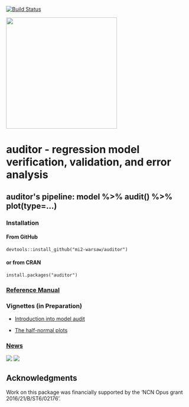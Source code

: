 [![Build Status](https://travis-ci.org/mi2-warsaw/auditor.svg?branch=master)](https://travis-ci.org/mi2-warsaw/auditor)


<img src="https://raw.githubusercontent.com/mi2-warsaw/auditor/master/materials/auditorLogo.png" width="300" />

# auditor - regression model verification, validation, and error analysis

## auditor's pipeline: **model %>% audit() %>% plot(type=...)**

### Installation

#### From GitHub

```
devtools::install_github("mi2-warsaw/auditor")
```
#### or from CRAN 

```{r}
install.packages("auditor")
```

### [Reference Manual](https://mi2-warsaw.github.io/auditor/)

### Vignettes (in Preparation)

* [Introduction into model audit](https://mi2-warsaw.github.io/auditor/articles/Intorduction_into_model_audit.html)

* [The half-normal plots](https://mi2-warsaw.github.io/auditor/articles/HalfNormal.html)

### [News](NEWS.md)

<img src="https://raw.githubusercontent.com/mi2-warsaw/auditor/master/materials/auditor_cheatsheet.png"/>
<img src="https://raw.githubusercontent.com/mi2-warsaw/auditor/master/materials/auditor_cheatsheet_ROC.png"/>


## Acknowledgments
Work on this package was financially supported by the ‘NCN Opus grant 2016/21/B/ST6/02176’.
